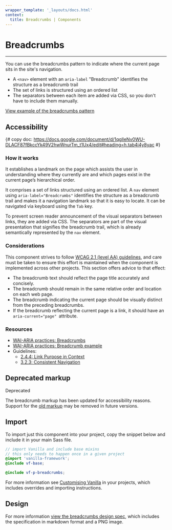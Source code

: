 ```yaml
---
wrapper_template: '_layouts/docs.html'
context:
  title: Breadcrumbs | Components
---
```


# Breadcrumbs

<hr>

You can use the breadcrumbs pattern to indicate where the current page sits in the site's navigation.

- A `<nav>` element with an `aria-label` "Breadcrumb" identifies the structure as a breadcrumb trail
- The set of links is structured using an ordered list
- The separators between each item are added via CSS, so you don't have to include them manually.

<div class="embedded-example"><a href="/docs/examples/patterns/breadcrumbs/" class="js-example">
View example of the breadcrumbs pattern
</a></div>

## Accessibility

{# copy doc: https://docs.google.com/document/d/1qglleNv0WU-DLACF87fBkccYk49V2hwWnurTm_t1Ux4/edit#heading=h.tab4i4y8yac #}

### How it works

It establishes a landmark on the page which assists the user in understanding where they currently are and which pages exist in the current page’s hierarchical order.

It comprises a set of links structured using an ordered list. A `nav` element using `aria-label="Breadcrumbs"` identifies the structure as a breadcrumb trail and makes it a navigation landmark so that it is easy to locate. It can be navigated via keyboard using the `Tab` key.

To prevent screen reader announcement of the visual separators between links, they are added via CSS. The separators are part of the visual presentation that signifies the breadcrumb trail, which is already semantically represented by the `nav` element.

### Considerations

This component strives to follow [WCAG 2.1 (level AA) guidelines](https://www.w3.org/TR/WCAG21/), and care must be taken to ensure this effort is maintained when the component is implemented across other projects. This section offers advice to that effect:

- The breadcrumb text should reflect the page title accurately and concisely.
- The breadcrumb should remain in the same relative order and location on each web page.
- The breadcrumb indicating the current page should be visually distinct from the preceding breadcrumbs.
- If the breadcrumb reflecting the current page is a link, it should have an `aria-current="page" `attribute.

### Resources

- [WAI-ARIA practices: Breadcrumbs](https://www.w3.org/TR/wai-aria-practices/#breadcrumb)
- [WAI-ARIA practices: Breadcrumb example](https://www.w3.org/TR/wai-aria-practices/#breadcrumb)
- Guidelines:
  - [2.4.4: Link Purpose in Context](https://www.w3.org/TR/WCAG21/#link-purpose-in-context)
  - [3.2.3: Consistent Navigation](https://www.w3.org/TR/WCAG21/#consistent-navigation)

## Deprecated markup

<span class="p-label--deprecated">Deprecated</span>

The breadcrumb markup has been updated for accessibility reasons. Support for the <a href="/docs/examples/patterns/breadcrumbs-deprecated/">old markup</a> may be removed in future versions.

## Import

To import just this component into your project, copy the snippet below and include it in your main Sass file.

```scss
// import Vanilla and include base mixins
// this only needs to happen once in a given project
@import 'vanilla-framework';
@include vf-base;

@include vf-p-breadcrumbs;
```

For more information see [Customising Vanilla](/docs/customising-vanilla/) in your projects, which includes overrides and importing instructions.

## Design

For more information [view the breadcrumbs design spec](https://github.com/canonical-web-and-design/design-vanilla-framework/tree/main/Breadcrumbs), which includes the specification in markdown format and a PNG image.
